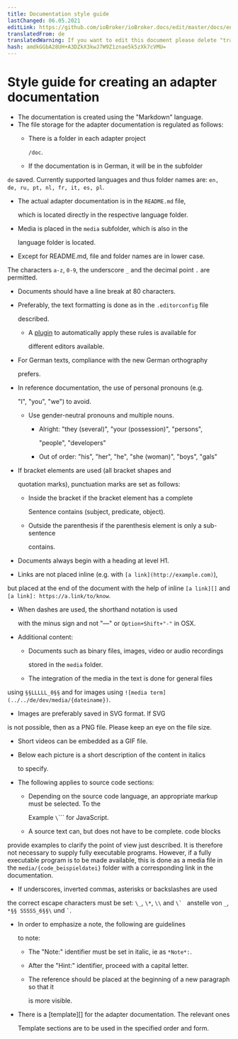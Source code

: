 ```yaml
---
title: Documentation style guide
lastChanged: 06.05.2021
editLink: https://github.com/ioBroker/ioBroker.docs/edit/master/docs/en/dev/adapterdocstyleguide.md
translatedFrom: de
translatedWarning: If you want to edit this document please delete "translatedFrom" field, elsewise this document will be translated automatically again
hash: amdkGGbA28UH+A3DZkX3kwJ7W9Z1znae5k5zXk7cVMU=
---
```

# Style guide for creating an adapter documentation
* The documentation is created using the "Markdown" language.
* The file storage for the adapter documentation is regulated as follows:
  * There is a folder in each adapter project

    `/doc`.

  * If the documentation is in German, it will be in the subfolder

`de` saved. Currently supported languages and thus folder names are: `en, de, ru, pt, nl, fr, it, es, pl`.

  * The actual adapter documentation is in the `README.md` file,

    which is located directly in the respective language folder.

  * Media is placed in the `media` subfolder, which is also in the

    language folder is located.

  * Except for README.md, file and folder names are in lower case.

The characters `a-z`, `0-9`, the underscore `_` and the decimal point `.` are permitted.

* Documents should have a line break at 80 characters.
* Preferably, the text formatting is done as in the `.editorconfig` file

  described.

  * A [plugin][] to automatically apply these rules is available for

    different editors available.

* For German texts, compliance with the new German orthography

  prefers.

* In reference documentation, the use of personal pronouns (e.g.

  "I", "you", "we") to avoid.

  * Use gender-neutral pronouns and multiple nouns.
    * Alright: "they (several)", "your (possession)", "persons",

      "people", "developers"

    * Out of order: "his", "her", "he", "she (woman)", "boys", "gals"
* If bracket elements are used (all bracket shapes and

  quotation marks), punctuation marks are set as follows:

  * Inside the bracket if the bracket element has a complete

    Sentence contains (subject, predicate, object).

  * Outside the parenthesis if the parenthesis element is only a sub-sentence

    contains.

* Documents always begin with a heading at level H1.
* Links are not placed inline (e.g. with `[a link](http://example.com)`),

but placed at the end of the document with the help of inline `[a link][]` and `[a link]: https://a.link/to/know`.

* When dashes are used, the shorthand notation is used

  with the minus sign and not "—" or `Option+Shift+"-"` in OSX.

* Additional content:
  * Documents such as binary files, images, video or audio recordings

    stored in the `media` folder.

  * The integration of the media in the text is done for general files

using `§§LLLLL_0§§` and for images using `![media term](../../de/dev/media/{dateiname})`.

  * Images are preferably saved in SVG format. If SVG

is not possible, then as a PNG file. Please keep an eye on the file size.

  * Short videos can be embedded as a GIF file.
  * Below each picture is a short description of the content in italics

    to specify.

* The following applies to source code sections:
  * Depending on the source code language, an appropriate markup must be selected. To the

    Example `\`\`\`` for JavaScript.

  * A source text can, but does not have to be complete. code blocks

provide examples to clarify the point of view just described. It is therefore not necessary to supply fully executable programs. However, if a fully executable program is to be made available, this is done as a media file in the `media/{code_beispieldatei}` folder with a corresponding link in the documentation.

* If underscores, inverted commas, asterisks or backslashes are used

the correct escape characters must be set: `\_`, `\*`, `\\` and ``\` `` anstelle von `_`, `*§§ SSSSS_6§§\` und `` ` ``.

* In order to emphasize a note, the following are guidelines

  to note:

  * The "Note:" identifier must be set in italic, ie as `*Note*:`.
  * After the "Hint:" identifier, proceed with a capital letter.
  * The reference should be placed at the beginning of a new paragraph so that it

    is more visible.

* There is a [template][] for the adapter documentation. The relevant ones

  Template sections are to be used in the specified order and form.

[Plugin]: http://editorconfig.org/#download

[Vorlage]: dev/adaptertemplate